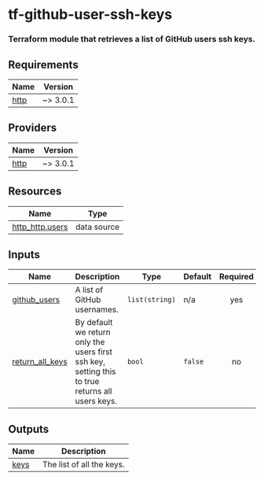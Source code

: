 # tf-github-user-ssh-keys

### Terraform module that retrieves a list of GitHub users ssh keys.

## Requirements

| Name | Version |
|------|---------|
| <a name="requirement_http"></a> [http](#requirement\_http) | ~> 3.0.1 |

## Providers

| Name | Version |
|------|---------|
| <a name="provider_http"></a> [http](#provider\_http) | ~> 3.0.1 |

## Resources

| Name | Type |
|------|------|
| [http_http.users](https://registry.terraform.io/providers/hashicorp/http/latest/docs/data-sources/http) | data source |

## Inputs

| Name | Description | Type | Default | Required |
|------|-------------|------|---------|:--------:|
| <a name="input_github_users"></a> [github\_users](#input\_github\_users) | A list of GitHub usernames. | `list(string)` | n/a | yes |
| <a name="input_return_all_keys"></a> [return\_all\_keys](#input\_return\_all\_keys) | By default we return only the users first ssh key, setting this to true returns all users keys. | `bool` | `false` | no |

## Outputs

| Name | Description |
|------|-------------|
| <a name="output_keys"></a> [keys](#output\_keys) | The list of all the keys. |
